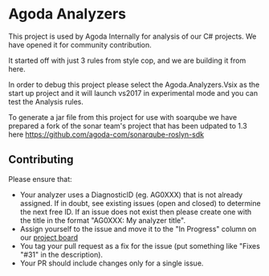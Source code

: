# Agoda Analyzers

This project is used by Agoda Internally for analysis of our C# projects. We have opened it for community contribution.

It started off with just 3 rules from style cop, and we are building it from here.

In order to debug this project please select the Agoda.Analyzers.Vsix as the start up project and it will launch vs2017 in experimental mode and you can test the Analysis rules.

To generate a jar file from this project for use with soarqube we have prepared a fork of the sonar team's project that has been udpated to 1.3 here https://github.com/agoda-com/sonarqube-roslyn-sdk

## Contributing

Please ensure that:

- Your analyzer uses a DiagnosticID (eg. AG0XXX) that is not already assigned. If in doubt, see existing issues (open and closed) to determine the next free ID. If an issue does not exist then please create one with the title in the format "AG0XXX: My analyzer title".
- Assign yourself to the issue and move it to the "In Progress" column on our [project board](https://github.com/agoda-com/AgodaAnalyzers/projects/1)
- You tag your pull request as a fix for the issue (put something like "Fixes "#31" in the description). 
- Your PR should include changes only for a single issue.
